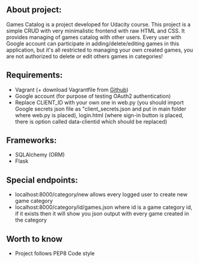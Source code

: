 ## About project:
Games Catalog is a project developed for Udacity course. This project is a simple CRUD with very minimalistic frontend with raw HTML and CSS. It provides managing of games catalog with other users. Every user with Google account can participate in adding/delete/editing games in this application, but it's all restricted to managing your own created games, you are not authorized to delete or edit others games in categories!

## Requirements:

- Vagrant (+ download Vagrantfile from [Github](https://github.com/udacity/fullstack-nanodegree-vm/tree/master/vagrant))
- Google account (for purpose of testing OAuth2 authentication)
- Replace CLIENT_ID with your own one in web.py (you should import Google secrets json file as "client_secrets.json and put in main folder where web.py is placed), login.html (where sign-in button is placed, there is option called data-clientid which should be replaced)

## Frameworks:

- SQLAlchemy (ORM)
- Flask

## Special endpoints:

- localhost:8000/category/new allows every logged user to create new game category
- localhost:8000/category/id/games.json where id is a game category id, if it exists then it will show you json output with every game created in the category

## Worth to know

- Project follows PEP8 Code style



